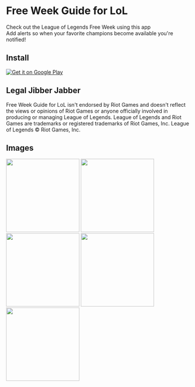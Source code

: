 # Free Week Guide for LoL

Check out the League of Legends Free Week using this app<br>
Add alerts so when your favorite champions become available you're notified!

## Install

<a href='https://play.google.com/store/apps/details?id=com.matheusfroes.lolfreeweek&pcampaignid=MKT-Other-global-all-co-prtnr-py-PartBadge-Mar2515-1'><img alt='Get it on Google Play' src='https://play.google.com/intl/en_us/badges/images/generic/en_badge_web_generic.png'/></a>

## Legal Jibber Jabber

Free Week Guide for LoL isn't endorsed by Riot Games and doesn't reflect the views or opinions of Riot Games or anyone officially involved in producing or managing League of Legends. League of Legends and Riot Games are trademarks or registered trademarks of Riot Games, Inc. League of Legends © Riot Games, Inc.

## Images

<img width="200px" src="http://imgur.com/a/VWJSH">
<img width="200px" src="http://imgur.com/a/yVxUN">
<img width="200px" src="http://imgur.com/a/zJMZ0">
<img width="200px" src="http://imgur.com/a/tv5H7">
<img width="200px" src="http://imgur.com/a/f2vv3">
